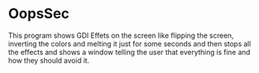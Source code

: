# OopsSec
This program shows GDI Effets on the screen like flipping the screen, inverting the colors and melting it just for some seconds and then stops all the effects and shows a window telling the user that everything is fine and how they should avoid it.

